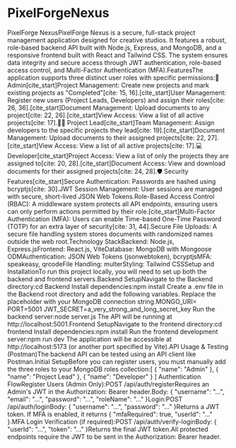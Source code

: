 # PixelForgeNexus
PixelForge NexusPixelForge Nexus is a secure, full-stack project management application designed for creative studios. It features a robust, role-based backend API built with Node.js, Express, and MongoDB, and a responsive frontend built with React and Tailwind CSS. The system ensures data integrity and secure access through JWT authentication, role-based access control, and Multi-Factor Authentication (MFA).FeaturesThe application supports three distinct user roles with specific permissions:👑 Admin[cite_start]Project Management: Create new projects and mark existing projects as "Completed"[cite: 15, 16].[cite_start]User Management: Register new users (Project Leads, Developers) and assign their roles[cite: 26, 36].[cite_start]Document Management: Upload documents to any project[cite: 22, 26].[cite_start]View Access: View a list of all active projects[cite: 17].🧑‍💼 Project Lead[cite_start]Team Management: Assign developers to the specific projects they lead[cite: 19].[cite_start]Document Management: Upload documents to their assigned projects[cite: 22, 27].[cite_start]View Access: View a list of all active projects[cite: 17].💻 Developer[cite_start]Project Access: View a list of only the projects they are assigned to[cite: 20, 28].[cite_start]Document Access: View and download documents for their assigned projects[cite: 24, 28].🛡️ Security Features[cite_start]Secure Authentication: Passwords are hashed using bcryptjs[cite: 30].JWT Session Management: User sessions are managed with secure, short-lived JSON Web Tokens.Role-Based Access Control (RBAC): A middleware system protects all API endpoints, ensuring users can only perform actions permitted by their role.[cite_start]Multi-Factor Authentication (MFA): Users can enable Time-based One-Time Password (TOTP) for an extra layer of security[cite: 31, 44].Secure File Uploads: A secure file handling system stores documents with randomized names outside the web root.Technology StackBackend: Node.js, Express.jsFrontend: React.js, ViteDatabase: MongoDB with Mongoose ODMAuthentication: JSON Web Tokens (jsonwebtoken), bcryptjsMFA: speakeasy, qrcodeFile Handling: multerStyling: Tailwind CSSSetup and InstallationTo run this project locally, you will need to set up both the backend and frontend servers.Backend SetupNavigate to the Backend directory:cd Backend
Install dependencies:npm install
Create a .env file in the Backend root directory and add the following variables. Replace the placeholder with your MongoDB connection string.MONGO_URI=<Your MongoDB Atlas or Local Connection String>
PORT=5001
JWT_SECRET=a_very_strong_and_long_secret_key
Run the backend server:node server.js
The API will be running at http://localhost:5001.Frontend SetupNavigate to the frontend directory:cd frontend
Install dependencies:npm install
Run the frontend development server:npm run dev
The application will be accessible at http://localhost:5173 (or another port specified by Vite).API Usage & Testing (Postman)The backend API can be tested using an API client like Postman.Initial SetupBefore you can register users, you must manually add the three roles to your MongoDB roles collection:[
    { "name": "Admin" },
    { "name": "Project Lead" },
    { "name": "Developer" }
]
Authentication FlowRegister Users (Admin Only):POST /api/auth/registerRequires an Admin's JWT in the Authorization: Bearer <token> header.Body: { "username": "...", "email": "...", "password": "...", "roleName": "..." }Login:POST /api/auth/loginBody: { "username": "...", "password": "..." }Returns a JWT token. If MFA is enabled, it returns { "mfaRequired": true, "userId": "..." }.MFA Login Verification (if required):POST /api/auth/verify-loginBody: { "userId": "...", "token": "..." }Returns the final JWT token.All protected endpoints require the JWT to be sent in the Authorization: Bearer <token> header.
